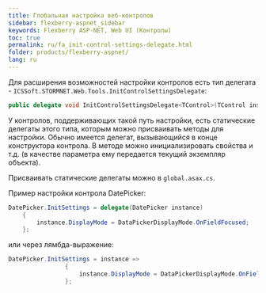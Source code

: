 ```yaml
---
title: Глобальная настройка веб-контролов
sidebar: flexberry-aspnet_sidebar
keywords: Flexberry ASP-NET, Web UI (Контролы)
toc: true
permalink: ru/fa_init-control-settings-delegate.html
folder: products/flexberry-aspnet/
lang: ru
---
```


Для расширения возможностей настройки контролов есть тип делегата - `ICSSoft.STORMNET.Web.Tools.InitControlSettingsDelegate`:

```csharp
public delegate void InitControlSettingsDelegate<TControl>(TControl instance) where TControl : Control;
```

У контролов, поддерживающих такой путь настройки, есть статические делегаты этого типа, которым можно присваивать методы для настройки.
Обычно имеется делегат, вызывающийся в конце конструктора контрола. В методе можно инициализировать свойства и т.д. (в качестве параметра ему передается текущий экземпляр объекта).

Присваивать статические делегаты можно в `global.asax.cs`.

Пример настройки контрола DatePicker:

```csharp
DatePicker.InitSettings = delegate(DatePicker instance)
    {
        instance.DisplayMode = DataPickerDisplayMode.OnFieldFocused;
    };
```

или через лямбда-выражение:

```csharp
DatePicker.InitSettings = instance =>
                {
                    instance.DisplayMode = DataPickerDisplayMode.OnFieldFocused;
                };
```
